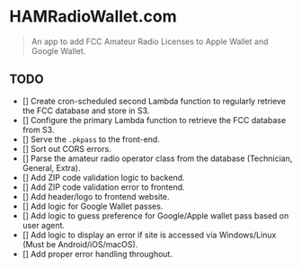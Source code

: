 # HAMRadioWallet.com

> An app to add FCC Amateur Radio Licenses to Apple Wallet and Google Wallet.

## TODO

- [] Create cron-scheduled second Lambda function to regularly retrieve the FCC database and store in S3.
- [] Configure the primary Lambda function to retrieve the FCC database from S3.
- [] Serve the `.pkpass` to the front-end.
- [] Sort out CORS errors.
- [] Parse the amateur radio operator class from the database (Technician, General, Extra).
- [] Add ZIP code validation logic to backend.
- [] Add ZIP code validation error to frontend.
- [] Add header/logo to frontend website.
- [] Add logic for Google Wallet passes.
- [] Add logic to guess preference for Google/Apple wallet pass based on user agent.
- [] Add logic to display an error if site is accessed via Windows/Linux (Must be Android/iOS/macOS).
- [] Add proper error handling throughout.
